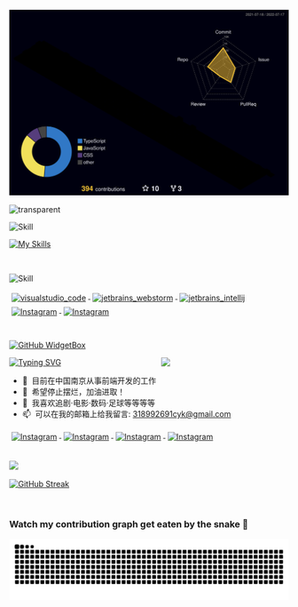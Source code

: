![svg](https://github.com/PlayGuitar-CoderQ/PlayGuitar-CoderQ/blob/main/profile-3d-contrib/profile-night-rainbow.svg)

![transparent](https://capsule-render.vercel.app/api?type=transparent&fontColor=703ee5&text=zhedieya&height=150&fontSize=60&desc=折叠鸭&descAlignY=75&descAlign=60)

![Skill](https://img.shields.io/badge/My_Skill👇-000?style=for-the-badge&logo=amp&logoColor=005AF0)

[![My Skills](https://skillicons.dev/icons?i=js,typescript,html,css,react,vue,webpack,vite,nodejs,mysql,electron,java,spring,redis)](https://skillicons.dev)

<br>

![Skill](https://img.shields.io/badge/MY_Tools👇-%23000000.svg?style=for-the-badge&logo=firefox&logoColor=#FF7139)

<p align="left">
  <a href="#">
   <img src="https://raw.githubusercontent.com/PlayGuitar-CoderQ/icon-readme/489ff606afaa77742f167091431b983e9518c422/svg/dev/tools/visualstudio_code.svg" alt="visualstudio_code" style="vertical-align:top; margin:4px">
  </a>
  <a href="#">
   <img src="https://raw.githubusercontent.com/PlayGuitar-CoderQ/icon-readme/489ff606afaa77742f167091431b983e9518c422/svg/dev/tools/jetbrains_webstorm.svg" alt="jetbrains_webstorm" style="vertical-align:top; margin:4px">
  </a>
  <a href="#">
   <img src="https://raw.githubusercontent.com/PlayGuitar-CoderQ/icon-readme/489ff606afaa77742f167091431b983e9518c422/svg/dev/tools/jetbrains_intellij.svg" alt="jetbrains_intellij" style="vertical-align:top; margin:4px">
  </a> 
    <a href="#">
   <img src="https://raw.githubusercontent.com/PlayGuitar-CoderQ/icon-readme/489ff606afaa77742f167091431b983e9518c422/svg/dev/misc/chrome.svg" alt="Instagram" style="vertical-align:top; margin:4px">
  </a>
   <a href="#">
   <img src="https://raw.githubusercontent.com/PlayGuitar-CoderQ/icon-readme/489ff606afaa77742f167091431b983e9518c422/svg/dev/tools/bash.svg" alt="Instagram" style="vertical-align:top; margin:4px">
  </a>
</p>

<h1 align="left" id="PlayGuitar-CoderQ-title"></h1>

[![GitHub WidgetBox](https://github-widgetbox.vercel.app/api/profile?username=PlayGuitar-CoderQ&data=followers,repositories,commits)](https://github.com/PlayGuitar-CoderQ/github-widgetbox)

<img align='right' src="https://media.giphy.com/media/M9gbBd9nbDrOTu1Mqx/giphy.gif" width="230">

[![Typing SVG](https://readme-typing-svg.herokuapp.com/?lines=Programming+is+art;and+every+good+programmer+is+an+artist)](https://git.io/typing-svg)

- :office: &nbsp;目前在中国南京从事前端开发的工作
- :seedling: &nbsp;希望停止摆烂，加油进取！
- :speech_balloon: &nbsp;我喜欢追剧·电影·数码·足球等等等等
- :mailbox: &nbsp;可以在我的邮箱上给我留言: 318992691cyk@gmail.com

<p align="left">
  <a href="#">
   <img src="https://raw.githubusercontent.com/PlayGuitar-CoderQ/icon-readme/489ff606afaa77742f167091431b983e9518c422/svg/social/twitter.svg" alt="Instagram" style="vertical-align:top; margin:4px">
  </a> 
  <a href="#">
   <img src="https://raw.githubusercontent.com/PlayGuitar-CoderQ/icon-readme/489ff606afaa77742f167091431b983e9518c422/svg/social/reddit.svg" alt="Instagram" style="vertical-align:top; margin:4px">
  </a>
  <a href="#">
   <img src="https://raw.githubusercontent.com/PlayGuitar-CoderQ/icon-readme/489ff606afaa77742f167091431b983e9518c422/svg/social/telegram.svg" alt="Instagram" style="vertical-align:top; margin:4px">
  </a>
  </a> 
    <a href="#">
   <img src="https://raw.githubusercontent.com/PlayGuitar-CoderQ/icon-readme/489ff606afaa77742f167091431b983e9518c422/svg/social/tiktok.svg" alt="Instagram" style="vertical-align:top; margin:4px">
  </a>
</p>

<br>

<img  src="https://github-readme-stats.vercel.app/api?username=PlayGuitar-CoderQ&show_icons=true&hide_border=true&theme=vue-dark" />


<br>

[![GitHub Streak](https://github-readme-streak-stats.herokuapp.com/?user=PlayGuitar-CoderQ&theme=blueberry) ](https://git.io/streak-stats)

<br>


### Watch my contribution graph get eaten by the snake 🐍


![GitHub Snake dark](https://github.com/PlayGuitar-CoderQ/PlayGuitar-CoderQ/blob/output/github-contribution-grid-snake-dark.svg#gh-dark-mode-only)

